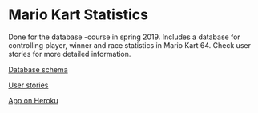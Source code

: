 # Mario Kart Statistics

Done for the database -course in spring 2019. Includes a database for controlling player, winner and race statistics in Mario Kart 64. Check user stories for more detailed information.

[Database schema](https://github.com/saarasat/mariokart-stats/blob/master/documentation/Database%20schema%20-%20Mario%20Kart%20Statistics%20-%20v.1.0.png)

[User stories](https://github.com/saarasat/mariokart-stats/blob/master/documentation/User%20stories%20v.1.1.md)

[App on Heroku](https://mario-kart-stats.herokuapp.com)
